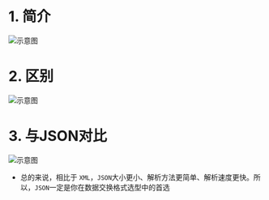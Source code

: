 # 1. 简介

![示意图](http://upload-images.jianshu.io/upload_images/944365-b000fb8773f65bfc.png?imageMogr2/auto-orient/strip%7CimageView2/2/w/1240)

# 2. 区别

![示意图](http://upload-images.jianshu.io/upload_images/944365-b5fce23366566d9d.png?imageMogr2/auto-orient/strip%7CimageView2/2/w/1240)


# 3. 与JSON对比

![示意图](http://upload-images.jianshu.io/upload_images/944365-f185987f8f2ab459.png?imageMogr2/auto-orient/strip%7CimageView2/2/w/1240)

- 总的来说，相比于 `XML`，`JSON`大小更小、解析方法更简单、解析速度更快。所以，`JSON`一定是你在数据交换格式选型中的首选